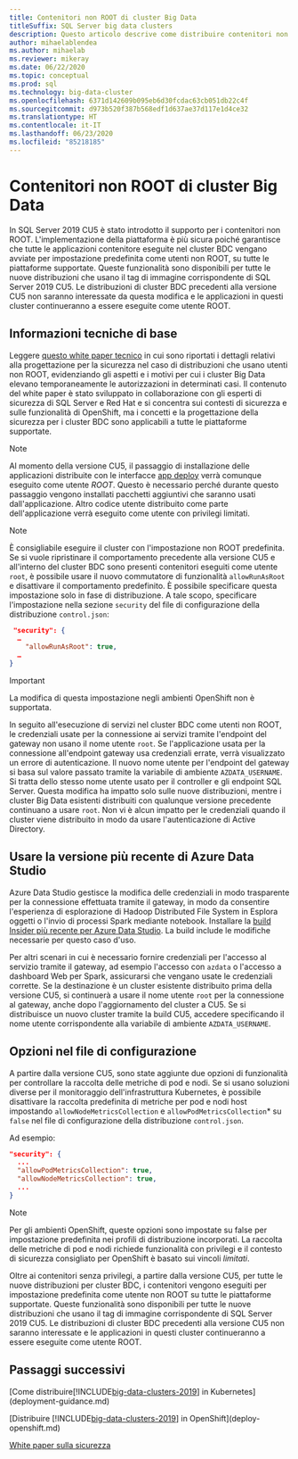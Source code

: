 ```yaml
---
title: Contenitori non ROOT di cluster Big Data
titleSuffix: SQL Server big data clusters
description: Questo articolo descrive come distribuire contenitori non ROOT in cluster Big Data di SQL Server
author: mihaelablendea
ms.author: mihaelab
ms.reviewer: mikeray
ms.date: 06/22/2020
ms.topic: conceptual
ms.prod: sql
ms.technology: big-data-cluster
ms.openlocfilehash: 6371d142609b095eb6d30fcdac63cb051db22c4f
ms.sourcegitcommit: d973b520f387b568edf1d637ae37d117e1d4ce32
ms.translationtype: HT
ms.contentlocale: it-IT
ms.lasthandoff: 06/23/2020
ms.locfileid: "85218185"
---
```

# <a name="non-root-big-data-clusters-containers"></a>Contenitori non ROOT di cluster Big Data

In SQL Server 2019 CU5 è stato introdotto il supporto per i contenitori non ROOT. L'implementazione della piattaforma è più sicura poiché garantisce che tutte le applicazioni contenitore eseguite nel cluster BDC vengano avviate per impostazione predefinita come utenti non ROOT, su tutte le piattaforme supportate. Queste funzionalità sono disponibili per tutte le nuove distribuzioni che usano il tag di immagine corrispondente di SQL Server 2019 CU5. Le distribuzioni di cluster BDC precedenti alla versione CU5 non saranno interessate da questa modifica e le applicazioni in questi cluster continueranno a essere eseguite come utente ROOT. 

## <a name="technical-background"></a>Informazioni tecniche di base

Leggere [questo white paper tecnico](https://aka.ms/sql-bdc-openshift-security) in cui sono riportati i dettagli relativi alla progettazione per la sicurezza nel caso di distribuzioni che usano utenti non ROOT, evidenziando gli aspetti e i motivi per cui i cluster Big Data elevano temporaneamente le autorizzazioni in determinati casi. Il contenuto del white paper è stato sviluppato in collaborazione con gli esperti di sicurezza di SQL Server e Red Hat e si concentra sui contesti di sicurezza e sulle funzionalità di OpenShift, ma i concetti e la progettazione della sicurezza per i cluster BDC sono applicabili a tutte le piattaforme supportate.

> [!NOTE]
> Al momento della versione CU5, il passaggio di installazione delle applicazioni distribuite con le interfacce [app deploy](concept-application-deployment.md) verrà comunque eseguito come utente *ROOT*. Questo è necessario perché durante questo passaggio vengono installati pacchetti aggiuntivi che saranno usati dall'applicazione. Altro codice utente distribuito come parte dell'applicazione verrà eseguito come utente con privilegi limitati. 

> [!NOTE]
> È consigliabile eseguire il cluster con l'impostazione non ROOT predefinita. Se si vuole ripristinare il comportamento precedente alla versione CU5 e all'interno del cluster BDC sono presenti contenitori eseguiti come utente `root`, è possibile usare il nuovo commutatore di funzionalità `allowRunAsRoot` e disattivare il comportamento predefinito. È possibile specificare questa impostazione solo in fase di distribuzione. A tale scopo, specificare l'impostazione nella sezione `security` del file di configurazione della distribuzione `control.json`:

```json
 "security": {
  …
    "allowRunAsRoot": true,
  …
}
```

> [!IMPORTANT]
> La modifica di questa impostazione negli ambienti OpenShift non è supportata.

In seguito all'esecuzione di servizi nel cluster BDC come utenti non ROOT, le credenziali usate per la connessione ai servizi tramite l'endpoint del gateway non usano il nome utente `root`. Se l'applicazione usata per la connessione all'endpoint gateway usa credenziali errate, verrà visualizzato un errore di autenticazione. Il nuovo nome utente per l'endpoint del gateway si basa sul valore passato tramite la variabile di ambiente `AZDATA_USERNAME`. Si tratta dello stesso nome utente usato per il controller e gli endpoint SQL Server. Questa modifica ha impatto solo sulle nuove distribuzioni, mentre i cluster Big Data esistenti distribuiti con qualunque versione precedente continuano a usare `root`. Non vi è alcun impatto per le credenziali quando il cluster viene distribuito in modo da usare l'autenticazione di Active Directory. 

## <a name="use-the-latest-azure-data-studio"></a>Usare la versione più recente di Azure Data Studio

Azure Data Studio gestisce la modifica delle credenziali in modo trasparente per la connessione effettuata tramite il gateway, in modo da consentire l'esperienza di esplorazione di Hadoop Distributed File System in Esplora oggetti o l'invio di processi Spark mediante notebook. Installare la [build Insider più recente per Azure Data Studio](../azure-data-studio/download-azure-data-studio.md#download-insiders-build-of-azure-data-studio). La build include le modifiche necessarie per questo caso d'uso.

Per altri scenari in cui è necessario fornire credenziali per l'accesso al servizio tramite il gateway, ad esempio l'accesso con `azdata` o l'accesso a dashboard Web per Spark, assicurarsi che vengano usate le credenziali corrette. Se la destinazione è un cluster esistente distribuito prima della versione CU5, si continuerà a usare il nome utente `root` per la connessione al gateway, anche dopo l'aggiornamento del cluster a CU5. Se si distribuisce un nuovo cluster tramite la build CU5, accedere specificando il nome utente corrispondente alla variabile di ambiente `AZDATA_USERNAME`.

## <a name="configuration-file-switches"></a>Opzioni nel file di configurazione

A partire dalla versione CU5, sono state aggiunte due opzioni di funzionalità per controllare la raccolta delle metriche di pod e nodi. Se si usano soluzioni diverse per il monitoraggio dell'infrastruttura Kubernetes, è possibile disattivare la raccolta predefinita di metriche per pod e nodi host impostando `allowNodeMetricsCollection` e `allowPodMetricsCollection`* su `false` nel file di configurazione della distribuzione `control.json`. 

Ad esempio: 

```json
"security": {
  ...
  "allowPodMetricsCollection": true,
  "allowNodeMetricsCollection": true,
  ...
}
```

> [!NOTE]
> Per gli ambienti OpenShift, queste opzioni sono impostate su false per impostazione predefinita nei profili di distribuzione incorporati. La raccolta delle metriche di pod e nodi richiede funzionalità con privilegi e il contesto di sicurezza consigliato per OpenShift è basato sui vincoli *limitati*.

Oltre ai contenitori senza privilegi, a partire dalla versione CU5, per tutte le nuove distribuzioni per cluster BDC, i contenitori vengono eseguiti per impostazione predefinita come utente non ROOT su tutte le piattaforme supportate. Queste funzionalità sono disponibili per tutte le nuove distribuzioni che usano il tag di immagine corrispondente di SQL Server 2019 CU5. Le distribuzioni di cluster BDC precedenti alla versione CU5 non saranno interessate e le applicazioni in questi cluster continueranno a essere eseguite come utente ROOT.

## <a name="next-steps"></a>Passaggi successivi
[Come distribuire[!INCLUDE[big-data-clusters-2019](../includes/ssbigdataclusters-ss-nover.md)] in Kubernetes](deployment-guidance.md)

[Distribuire [!INCLUDE[big-data-clusters-2019](../includes/ssbigdataclusters-ss-nover.md)] in OpenShift](deploy-openshift.md)

[White paper sulla sicurezza](https://aka.ms/sql-bdc-openshift-security)
